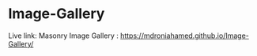 # Image-Gallery
Live link: 
Masonry Image Gallery  : https://mdroniahamed.github.io/Image-Gallery/ 
